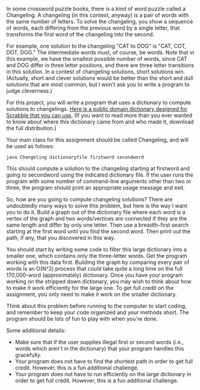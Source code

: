In some crossword puzzle books, there is a kind of word puzzle called a Changeling. A changeling (in this context, anyway) is a pair of words with the same number of letters. To solve the changeling, you show a sequence of words, each differing from the previous word by a single letter, that transforms the first word of the changeling into the second.

For example, one solution to the changeling "CAT to DOG" is "CAT, COT, DOT, DOG." The intermediate words must, of course, be words. Note that in this example, we have the smallest possible number of words, since CAT and DOG differ in three letter positions, and there are three letter transitions in this solution. In a contest of changeling solutions, short solutions win. (Actually, short and clever solutions would be better than the short and dull solutions that are most common, but I won't ask you to write a program to judge cleverness.)

For this project, you will write a program that uses a dictionary to compute solutions to changelings. [Here is a public domain dictionary designed for Scrabble that you can use.](https://www.cs.carleton.edu/faculty/dmusican/cs201f07/WORD.LST) (If you want to read more than you ever wanted to know about where this dictionary came from and who made it, download the full distribution.)

Your main class for this assignment should be called Changeling, and will be used as follows:
```
java Changeling dictionaryfile firstword secondword
```

This should compute a solution to the changeling starting at firstword and going to secondword using the indicated dictionary file. If the user runs the program with some number of command-line arguments other than two or three, the program should print an appropriate usage message and exit.

So, how are you going to compute changeling solutions? There are undoubtedly many ways to solve this problem, but here is the way I want you to do it. Build a graph out of the dictionary file where each word is a vertex of the graph and two words/vertices are connected if they are the same length and differ by only one letter. Then use a breadth-first search starting at the first word until you find the second word. Then print out the path, if any, that you discovered in this way.

You should start by writing some code to filter this large dictionary into a smaller one, which contains only the three-letter words. Get the program working with this data first. Building the graph by comparing every pair of words is an O(N^2) process that could take quite a long time on the full 170,000-word (approximately) dictionary. Once you have your program working on the stripped down dictionary, you may wish to think about how to make it work efficiently for the large one. To get full credit on the assignment, you only need to make it work on the smaller dictionary.

Think about this problem before running to the computer to start coding, and remember to keep your code organized and your methods short. The program should be lots of fun to play with when you're done.

Some additional details:

- Make sure that if the user supplies illegal first or second words (i.e., words which aren't in the dictionary) that your program handles this gracefully.
- Your program does not have to find the shortest path in order to get full credit. However, this is a fun additional challenge.
- Your program does not have to run efficiently on the large dictionary in order to get full credit. However, this is a fun additional challenge.